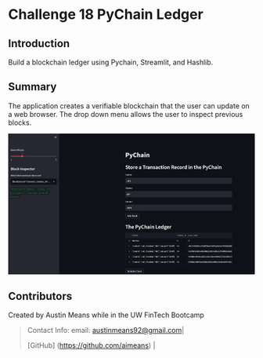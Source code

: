 # Challenge 18 PyChain Ledger

## Introduction
Build a blockchain ledger using Pychain, Streamlit, and Hashlib.

## Summary
The application creates a verifiable blockchain that the user can update on a web browser.  The drop down menu allows the user to inspect previous blocks. 

![App](Images/pychain.PNG)


## Contributors

Created by Austin Means while in the UW FinTech Bootcamp
> Contact Info:
> email: austinmeans92@gmail.com|
> 
> [GitHub] (https://github.com/aimeans) |